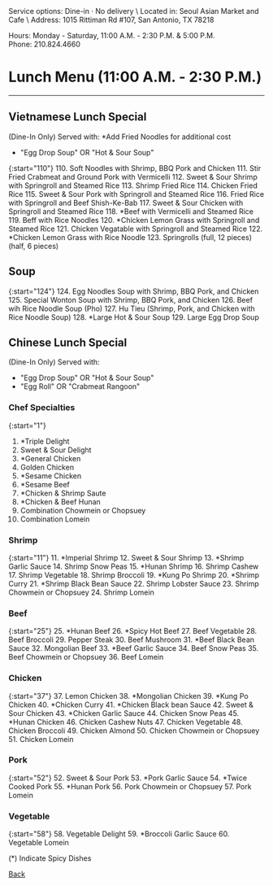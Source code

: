 <link rel="stylesheet" href="assets/css/style.css">
Service options: Dine-in · No delivery \
Located in: Seoul Asian Market and Cafe \
Address: 1015 Rittiman Rd #107, San Antonio, TX 78218

Hours: Monday - Saturday, 11:00 A.M. - 2:30 P.M. & 5:00 P.M. \
Phone: 210.824.4660

# Lunch Menu (11:00 A.M. - 2:30 P.M.)
---
## Vietnamese Lunch Special
(Dine-In Only) Served with: *Add Fried Noodles for additional cost
- "Egg Drop Soup" OR "Hot & Sour Soup"

{:start="110"}
110. Soft Noodles with Shrimp, BBQ Pork and Chicken
111. Stir Fried Crabmeat and Ground Pork with Vermicelli
112. Sweet & Sour Shrimp with Springroll and Steamed Rice
113. Shrimp Fried Rice
114. Chicken Fried Rice
115. Sweet & Sour Pork with Springroll and Steamed Rice
116. Fried Rice with Springroll and Beef Shish-Ke-Bab
117. Sweet & Sour Chicken with Springroll and Steamed Rice
118. *Beef with Vermicelli and Steamed Rice
119. Beff with Rice Noodles
120. *Chicken Lemon Grass with Springroll and Steamed Rice
121. Chicken Vegatable with Springroll and Steamed Rice
122. *Chicken Lemon Grass with Rice Noodle
123. Springrolls (full, 12 pieces) (half, 6 pieces)

## Soup

{:start="124"}
124. Egg Noodles Soup with Shrimp, BBQ Pork, and Chicken
125. Special Wonton Soup with Shrimp, BBQ Pork, and Chicken
126. Beef wih Rice Noodle Soup (Pho)
127. Hu Tieu (Shrimp, Pork, and Chicken with Rice Noodle Soup)
128. *Large Hot & Sour Soup
129. Large Egg Drop Soup

## Chinese Lunch Special
(Dine-In Only) Served with:
- "Egg Drop Soup" OR "Hot & Sour Soup"
- "Egg Roll" OR "Crabmeat Rangoon"

### Chef Specialties

{:start="1"}
1. *Triple Delight
2. Sweet & Sour Delight
3. *General Chicken
4. Golden Chicken
5. *Sesame Chicken
6. *Sesame Beef
7. *Chicken & Shrimp Saute
8. *Chicken & Beef Hunan
9. Combination Chowmein or Chopsuey
10. Combination Lomein

### Shrimp

{:start="11"}
11. *Imperial Shrimp
12. Sweet & Sour Shrimp
13. *Shrimp Garlic Sauce
14. Shrimp Snow Peas
15. *Hunan Shrimp
16. Shrimp Cashew
17. Shrimp Vegetable
18. Shrimp Broccoli
19. *Kung Po Shrimp
20. *Shrimp Curry
21. *Shrimp Black Bean Sauce
22. Shrimp Lobster Sauce
23. Shrimp Chowmein or Chopsuey
24. Shrimp Lomein

### Beef

{:start="25"}
25. *Hunan Beef
26. *Spicy Hot Beef
27. Beef Vegetable
28. Beef Broccoli
29. Pepper Steak
30. Beef Mushroom
31. *Beef Black Bean Sauce
32. Mongolian Beef
33. *Beef Garlic Sauce
34. Beef Snow Peas
35. Beef Chowmein or Chopsuey
36. Beef Lomein

### Chicken

{:start="37"}
37. Lemon Chicken
38. *Mongolian Chicken
39. *Kung Po Chicken
40. *Chicken Curry
41. *Chicken Black bean Sauce
42. Sweet & Sour Chicken
43. *Chicken Garlic Sauce
44. Chicken Snow Peas
45. *Hunan Chicken
46. Chicken Cashew Nuts
47. Chicken Vegetable
48. Chicken Broccoli
49. Chicken Almond
50. Chicken Chowmein or Chopsuey
51. Chicken Lomein

### Pork

{:start="52"}
52. Sweet & Sour Pork
53. *Pork Garlic Sauce
54. *Twice Cooked Pork
55. *Hunan Pork
56. Pork Chowmein or Chopsuey
57. Pork Lomein

### Vegetable

{:start="58"}
58. Vegetable Delight
59. *Broccoli Garlic Sauce
60. Vegetable Lomein

(*) Indicate Spicy Dishes

[Back](./)